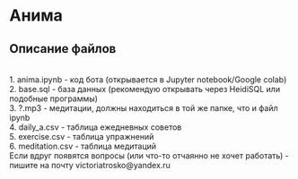 <h1>Анима</h1>
<h2>Описание файлов</h2>
<br>1. anima.ipynb - код бота (открывается в Jupyter notebook/Google colab)
<br>2. base.sql - база данных (рекомендую открывать через HeidiSQL или подобные программы)
<br>3. ?.mp3 - медитации, должны находиться в той же папке, что и файл ipynb
<br>4. daily_a.csv - таблица ежедневных советов
<br>5. exercise.csv - таблица упражнений
<br>6. meditation.csv - таблица медитаций
<br>Если вдруг появятся вопросы (или что-то отчаянно не хочет работать) - пишите на почту victoriatrosko@yandex.ru
